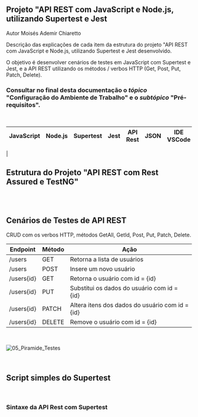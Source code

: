 ## Projeto "API REST com JavaScript e Node.js, utilizando Supertest e Jest

Autor Moisés Ademir Chiaretto

Descrição das explicações de cada item da estrutura do projeto "API REST  com JavaScript e Node.js, utilizando Supertest e Jest desenvolvido.

O objetivo é desenvolver cenários de testes em JavaScript com Supertest e Jest, e a API REST utilizando os métodos / verbos HTTP (Get, Post, Put, Patch, Delete).

### Consultar no final desta documentação o _tópico_ "Configuração do Ambiente de Trabalho" e o _subtópico_ "Pré-requisitos".
<br>

|JavaScript		  |Node.js      	|Supertest  		|Jest          |API Rest  	|JSON    		|IDE VSCode     |
|---------------|---------------|---------------|--------------|------------|-----------|---------------|
| 
<br>

## Estrutura do Projeto "API REST com Rest Assured e TestNG"
<br>



<br>


## Cenários de Testes de API REST

CRUD com os verbos HTTP, métodos GetAll, GetId, Post, Put, Patch, Delete.
<br>

|Endpoint      	|Método		|Ação                                          		|
|---------------|---------|-------------------------------------------------|
|/users	  	    |GET		  |Retorna a lista de usuários			              	|
|/users	  	    |POST		  |Insere um novo usuário					                  |
|/users{id}    	|GET		  |Retorna o usuário com id = {id}			            |
|/users{id}	    |PUT	  	|Substitui os dados do usuário com id = {id}		  |
|/users{id}	    |PATCH		|Altera itens dos dados do usuário com id = {id}	|
|/users{id}	    |DELETE		|Remove o usuário com id = {id}				            |

<br>

![05_Piramide_Testes](https://github.com/moiseschiaretto/Java_API_Rest_Assured/assets/84775466/9b2a370b-1b74-458e-b158-b281456d6055)

<br>

## Script simples do Supertest
<br>




### Sintaxe da API Rest com Supertest

